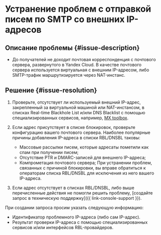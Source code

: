 # Устранение проблем с отправкой писем по SMTP со внешних IP-адресов


## Описание проблемы {#issue-description}

* До получателей не доходит почтовая корреспонденция с почтового сервера, развернутого в Yandex Cloud. 
В качестве почтового сервера используется виртуальная с внешним IP-адресом, либо SMTP-трафик маршрутизируется через NAT-инстанс.

## Решение {#issue-resolution}

1. Проверьте, отсутствует ли используемый внешний IP-адрес, закрепленный за виртуальной машиной или NAT-инстансом, в списках Real-time Blackhole List и/или DNS Blacklist с помощью специализированных сервисов, например, [MX toolbox](https://mxtoolbox.com/blacklists.aspx).

2. Если адрес присутствует в списке блокировок, проверьте конфигурацию вашего почтового сервера. 
 Наиболее популярные причины добавления IP-адреса в списки RBL/DNSBL таковы:
    * Массовые рассылки писем, которые адресаты пометили как спам при получении писем;
    * Отсутствие PTR и DMARC-записей для внешнего IP-адреса;
    * Компрометация почтового сервера;
 При устранении проблем, связанных с причиной блокировки, вы вправе обратиться к операторам списка RBL/DNSBL для исключения из него вашего IP-адреса.

3. Если адрес отсутствует в списках RBL/DNSBL, либо выше перечисленные действия не помогли решить проблему, [создайте запрос в техническую поддержку]({{ link-console-support }}).
   
При создании запроса просим указать следующую информацию:

*  Идентификатор проблемного IP-адреса (либо сам IP-адрес).
* Результат проверки IP-адреса с помощью специализированных сервисов и/или интерфейсов RBL-провайдеров. 
